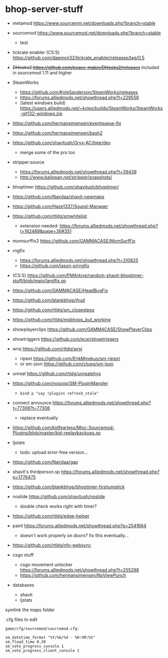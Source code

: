 # bhop-server-stuff

- metamod https://www.sourcemm.net/downloads.php?branch=stable

- sourcemod https://www.sourcemod.net/downloads.php?branch=stable
	- test

- tickrate enabler (CS:S) https://github.com/daemon32/tickrate_enabler/releases/tag/0.5

- ~~DHooks2 https://github.com/peace-maker/DHooks2/releases~~ included in sourcemod 1.11 and higher

- SteamWorks
	- https://github.com/KyleSanderson/SteamWorks/releases
	- https://forums.alliedmods.net/showthread.php?t=229556
	- (latest windows build) https://users.alliedmods.net/~kyles/builds/SteamWorks/SteamWorks-git132-windows.zip

- https://github.com/hermansimensen/eventqueue-fix

- https://github.com/hermansimensen/bash2

- https://github.com/shavitush/Oryx-AC/tree/dev
	- merge some of the prs too

- stripper:source
	- https://forums.alliedmods.net/showthread.php?t=39439
	- http://www.bailopan.net/stripper/snapshots/

- bhoptimer https://github.com/shavitush/bhoptimer/

- https://github.com/Nairdaa/shavit-newmaps

- https://github.com/Haze1337/Sound-Manager

- https://github.com/rtldg/smwhitelist
	- extension needed: https://forums.alliedmods.net/showthread.php?t=162489&page=36#351

- momsurffix2 https://github.com/GAMMACASE/MomSurfFix

- rngfix
	- https://forums.alliedmods.net/showthread.php?t=310825
	- https://github.com/jason-e/rngfix

- (CS:S) https://github.com/PMArkive/random-shavit-bhoptimer-stuff/blob/main/landfix.sp

- https://github.com/GAMMACASE/HeadBugFix

- https://github.com/blankbhop/jhud

- https://github.com/rtldg/sm_closestpos

- https://github.com/rtldg/mpbhops_but_working

- showplayerclips https://github.com/GAMMACASE/ShowPlayerClips

- showtriggers https://github.com/ecsr/showtriggers

- wrsj https://github.com/rtldg/wrsj
	- ripext https://github.com/ErikMinekus/sm-ripext
	- or sm-json https://github.com/clugg/sm-json

- unreal https://github.com/rtldg/unrealphys

- https://github.com/nosoop/SM-PluginMangler
	- `bind p "say !plugins refresh_stale"`

- connect announce https://forums.alliedmods.net/showthread.php?t=77306?t=77306
	- replace eventually

- https://github.com/kidfearless/Misc-Sourcemod-Plugins/blob/master/kid-replaybackups.sp

- ljstats
	- todo: upload error-free version...

- https://github.com/Nairdaa/gap

- shavit's thirdperson.sp https://forums.alliedmods.net/showthread.php?p=1776475

- https://github.com/blankbhop/bhoptimer-firstjumptick

- noslide https://github.com/shavitush/noslide
	- double check works right with timer?

- https://github.com/rtldg/edge-helper

- paint https://forums.alliedmods.net/showthread.php?p=2541664
	- doesn't work properly on doors? fix this eventually...

- https://github.com/rtldg/nfo-websync

- csgo stuff
	- csgo movement unlocker https://forums.alliedmods.net/showthread.php?t=255298
	- https://github.com/hermansimensen/NoViewPunch

- databases
	- shavit
	- ljstats


symlink the maps folder


.cfg files to edit
```
game/cfg/sourcemod/sourcemod.cfg:

sm_datetime_format "%Y/%m/%d - %H:%M:%S"
sm_flood_time 0.20
sm_vote_progress_console 1
sm_vote_progress_client_console 1
```
